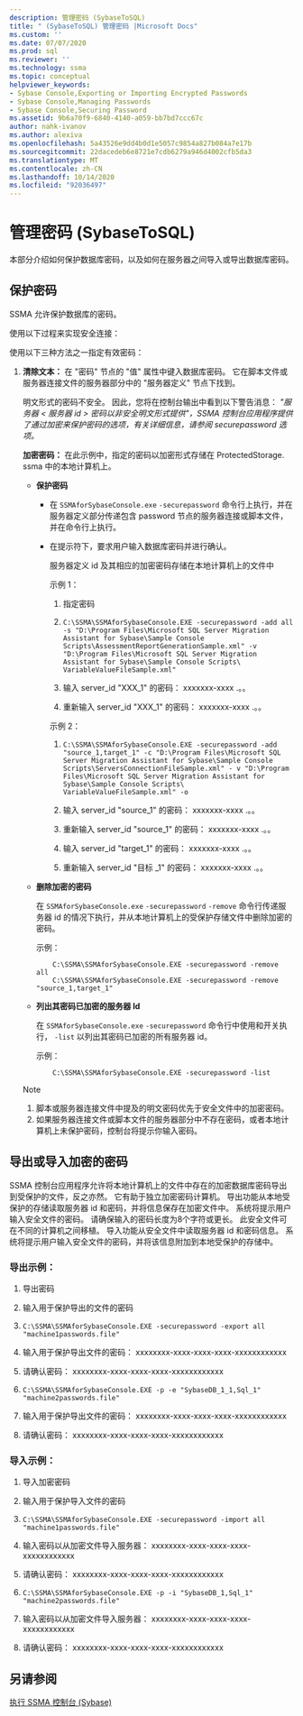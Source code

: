 ```yaml
---
description: 管理密码 (SybaseToSQL)
title: " (SybaseToSQL) 管理密码 |Microsoft Docs"
ms.custom: ''
ms.date: 07/07/2020
ms.prod: sql
ms.reviewer: ''
ms.technology: ssma
ms.topic: conceptual
helpviewer_keywords:
- Sybase Console,Exporting or Importing Encrypted Passwords
- Sybase Console,Managing Passwords
- Sybase Console,Securing Password
ms.assetid: 9b6a70f9-6840-4140-a059-bb7bd7ccc67c
author: nahk-ivanov
ms.author: alexiva
ms.openlocfilehash: 5a43526e9dd4b0d1e5057c9854a827b084a7e17b
ms.sourcegitcommit: 22dacedeb6e8721e7cdb6279a946d4002cfb5da3
ms.translationtype: MT
ms.contentlocale: zh-CN
ms.lasthandoff: 10/14/2020
ms.locfileid: "92036497"
---
```

# <a name="managing-passwords-sybasetosql"></a>管理密码 (SybaseToSQL)
本部分介绍如何保护数据库密码，以及如何在服务器之间导入或导出数据库密码。

## <a name="securing-password"></a>保护密码  
SSMA 允许保护数据库的密码。  
  
使用以下过程来实现安全连接：  
  
使用以下三种方法之一指定有效密码：  
  
1.  **清除文本：** 在 "密码" 节点的 "值" 属性中键入数据库密码。 它在脚本文件或服务器连接文件的服务器部分中的 "服务器定义" 节点下找到。  
  
    明文形式的密码不安全。 因此，您将在控制台输出中看到以下警告消息： *"服务器 &lt; 服务器 id &gt; 密码以非安全明文形式提供"，SSMA 控制台应用程序提供了通过加密来保护密码的选项，有关详细信息，请参阅 securepassword 选项。*  
  
    **加密密码：** 在此示例中，指定的密码以加密形式存储在 ProtectedStorage. ssma 中的本地计算机上。  
  
    -   **保护密码**  
  
        -   在 `SSMAforSybaseConsole.exe` `-securepassword` 命令行上执行，并在服务器定义部分传递包含 password 节点的服务器连接或脚本文件，并在命令行上执行。  
  
        -   在提示符下，要求用户输入数据库密码并进行确认。  
  
            服务器定义 id 及其相应的加密密码存储在本地计算机上的文件中  
            
            示例 1：  
            
            1. 指定密码
                
            2. `C:\SSMA\SSMAforSybaseConsole.EXE -securepassword -add all -s "D:\Program Files\Microsoft SQL Server Migration Assistant for Sybase\Sample Console Scripts\AssessmentReportGenerationSample.xml" -v "D:\Program Files\Microsoft SQL Server Migration Assistant for Sybase\Sample Console Scripts\ VariableValueFileSample.xml"`
                
            3. 输入 server_id "XXX_1" 的密码： xxxxxxx-xxxx .。。
                
            4. 重新输入 server_id "XXX_1" 的密码： xxxxxxx-xxxx .。。
            
            示例 2：
            
            1. `C:\SSMA\SSMAforSybaseConsole.EXE -securepassword -add "source_1,target_1" -c "D:\Program Files\Microsoft SQL Server Migration Assistant for Sybase\Sample Console Scripts\ServersConnectionFileSample.xml" - v "D:\Program Files\Microsoft SQL Server Migration Assistant for Sybase\Sample Console Scripts\ VariableValueFileSample.xml" -o`
                
            2. 输入 server_id "source_1" 的密码： xxxxxxx-xxxx .。。
                
            3. 重新输入 server_id "source_1" 的密码： xxxxxxx-xxxx .。。
                
            4. 输入 server_id "target_1" 的密码： xxxxxxx-xxxx .。。
                
            5. 重新输入 server_id "目标 _1" 的密码： xxxxxxx-xxxx .。。  
    
    -   **删除加密的密码**  
  
        在 `SSMAforSybaseConsole.exe` `-securepassword` `-remove` 命令行传递服务器 id 的情况下执行，并从本地计算机上的受保护存储文件中删除加密的密码。  
  
        示例：  
        
        ```console
            C:\SSMA\SSMAforSybaseConsole.EXE -securepassword -remove all
            C:\SSMA\SSMAforSybaseConsole.EXE -securepassword -remove "source_1,target_1"  
        ```
  
    -   **列出其密码已加密的服务器 Id**  
  
        在 `SSMAforSybaseConsole.exe` `-securepassword` 命令行中使用和开关执行， `-list` 以列出其密码已加密的所有服务器 id。  
  
        示例：  

        ```console
            C:\SSMA\SSMAforSybaseConsole.EXE -securepassword -list  
        ```
  
    > [!NOTE]  
    > 1.  脚本或服务器连接文件中提及的明文密码优先于安全文件中的加密密码。  
    > 2.  如果服务器连接文件或脚本文件的服务器部分中不存在密码，或者本地计算机上未保护密码，控制台将提示你输入密码。  
  
## <a name="exporting-or-importing-encrypted-passwords"></a>导出或导入加密的密码  
SSMA 控制台应用程序允许将本地计算机上的文件中存在的加密数据库密码导出到受保护的文件，反之亦然。 它有助于独立加密密码计算机。 导出功能从本地受保护的存储读取服务器 id 和密码，并将信息保存在加密文件中。 系统将提示用户输入安全文件的密码。 请确保输入的密码长度为8个字符或更长。 此安全文件可在不同的计算机之间移植。 导入功能从安全文件中读取服务器 id 和密码信息。 系统将提示用户输入安全文件的密码，并将该信息附加到本地受保护的存储中。  
  
### <a name="export-example"></a>导出示例：  

1. 导出密码
    
2. 输入用于保护导出的文件的密码
    
3. `C:\SSMA\SSMAforSybaseConsole.EXE -securepassword -export all "machine1passwords.file"`
    
4. 输入用于保护导出文件的密码： xxxxxxxx-xxxx-xxxx-xxxx-xxxxxxxxxxxx
    
5. 请确认密码： xxxxxxxx-xxxx-xxxx-xxxx-xxxxxxxxxxxx
    
6. `C:\SSMA\SSMAforSybaseConsole.EXE -p -e "SybaseDB_1_1,Sql_1" "machine2passwords.file"`
    
7. 输入用于保护导出文件的密码： xxxxxxxx-xxxx-xxxx-xxxx-xxxxxxxxxxxx
    
8. 请确认密码： xxxxxxxx-xxxx-xxxx-xxxx-xxxxxxxxxxxx  
  
### <a name="import-example"></a>导入示例：  

1. 导入加密密码
    
2. 输入用于保护导入文件的密码
    
3. `C:\SSMA\SSMAforSybaseConsole.EXE -securepassword -import all "machine1passwords.file"`
    
4. 输入密码以从加密文件导入服务器： xxxxxxxx-xxxx-xxxx-xxxx-xxxxxxxxxxxx
    
5. 请确认密码： xxxxxxxx-xxxx-xxxx-xxxx-xxxxxxxxxxxx
    
6. `C:\SSMA\SSMAforSybaseConsole.EXE -p -i "SybaseDB_1,Sql_1" "machine2passwords.file"`
    
7. 输入密码以从加密文件导入服务器： xxxxxxxx-xxxx-xxxx-xxxx-xxxxxxxxxxxx
    
8. 请确认密码： xxxxxxxx-xxxx-xxxx-xxxx-xxxxxxxxxxxx  
  
## <a name="see-also"></a>另请参阅  
[执行 SSMA 控制台 (Sybase) ](./executing-the-ssma-console-sybasetosql.md)  
